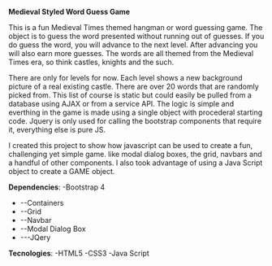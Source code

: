 **Medieval Styled Word Guess Game**

 This is a fun Medieval Times themed hangman or word guessing
 game. The object is to guess the word presented without running
 out of guesses. If you do guess the word, you will advance to
 the next level. After advancing you will also earn more guesses.
 The words are all themed from the Medieval Times era, so think castles,
 knights and the such.

 There are only for levels for now. Each level shows a new background 
 picture of a real existing castle. There are over 20 words that are 
 randomly picked from. This list of course is static but could easily be 
 pulled from a database using AJAX or from a service API. The logic is 
 simple and everthing in the game is made using a single object with
 procederal starting code. Jquery is only used for calling the bootstrap 
 components that require it, everything else is pure JS. 

 I created this project to show how javascript can be used 
 to create a fun, challenging yet simple game. like modal dialog boxes, the grid, navbars and a handful of other
 components. I also took advantage of using a Java Script object 
 to create a GAME object. 

 **Dependencies**:
    -Bootstrap 4
-   --Containers
-   --Grid
-   --Navbar
-   --Modal Dialog Box
-   ---JQery

 **Tecnologies**:
    -HTML5
    -CSS3
    -Java Script
